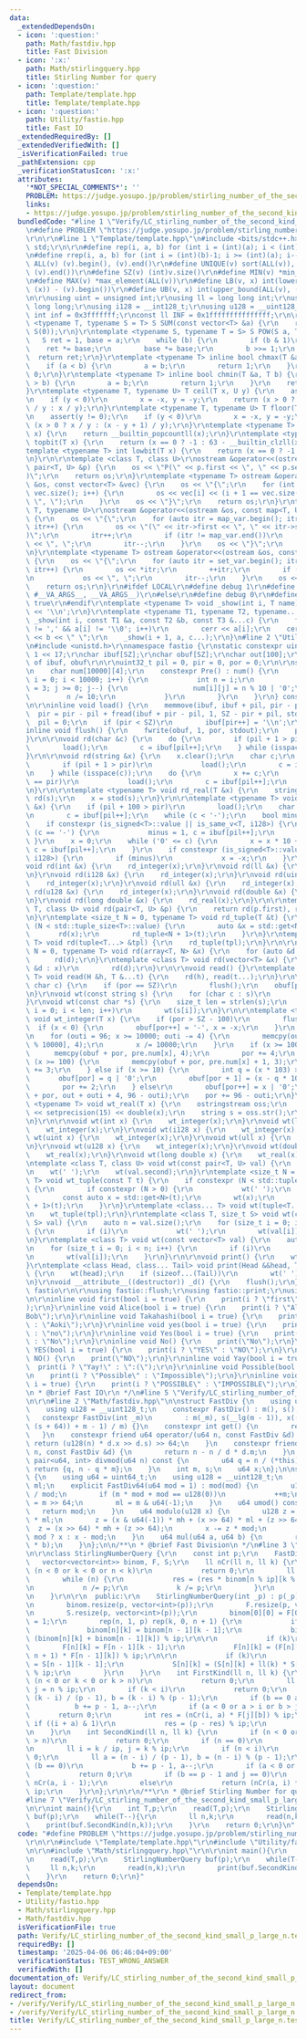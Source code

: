 ```yaml
---
data:
  _extendedDependsOn:
  - icon: ':question:'
    path: Math/fastdiv.hpp
    title: Fast Division
  - icon: ':x:'
    path: Math/stirlingquery.hpp
    title: Stirling Number for query
  - icon: ':question:'
    path: Template/template.hpp
    title: Template/template.hpp
  - icon: ':question:'
    path: Utility/fastio.hpp
    title: Fast IO
  _extendedRequiredBy: []
  _extendedVerifiedWith: []
  _isVerificationFailed: true
  _pathExtension: cpp
  _verificationStatusIcon: ':x:'
  attributes:
    '*NOT_SPECIAL_COMMENTS*': ''
    PROBLEM: https://judge.yosupo.jp/problem/stirling_number_of_the_second_kind_small_p_large_n
    links:
    - https://judge.yosupo.jp/problem/stirling_number_of_the_second_kind_small_p_large_n
  bundledCode: "#line 1 \"Verify/LC_stirling_number_of_the_second_kind_small_p_large_n.test.cpp\"\
    \n#define PROBLEM \"https://judge.yosupo.jp/problem/stirling_number_of_the_second_kind_small_p_large_n\"\
    \r\n\r\n#line 1 \"Template/template.hpp\"\n#include <bits/stdc++.h>\r\nusing namespace\
    \ std;\r\n\r\n#define rep(i, a, b) for (int i = (int)(a); i < (int)(b); i++)\r\
    \n#define rrep(i, a, b) for (int i = (int)(b)-1; i >= (int)(a); i--)\r\n#define\
    \ ALL(v) (v).begin(), (v).end()\r\n#define UNIQUE(v) sort(ALL(v)), (v).erase(unique(ALL(v)),\
    \ (v).end())\r\n#define SZ(v) (int)v.size()\r\n#define MIN(v) *min_element(ALL(v))\r\
    \n#define MAX(v) *max_element(ALL(v))\r\n#define LB(v, x) int(lower_bound(ALL(v),\
    \ (x)) - (v).begin())\r\n#define UB(v, x) int(upper_bound(ALL(v), (x)) - (v).begin())\r\
    \n\r\nusing uint = unsigned int;\r\nusing ll = long long int;\r\nusing ull = unsigned\
    \ long long;\r\nusing i128 = __int128_t;\r\nusing u128 = __uint128_t;\r\nconst\
    \ int inf = 0x3fffffff;\r\nconst ll INF = 0x1fffffffffffffff;\r\n\r\ntemplate\
    \ <typename T, typename S = T> S SUM(const vector<T> &a) {\r\n    return accumulate(ALL(a),\
    \ S(0));\r\n}\r\ntemplate <typename S, typename T = S> S POW(S a, T b) {\r\n \
    \   S ret = 1, base = a;\r\n    while (b) {\r\n        if (b & 1)\r\n        \
    \    ret *= base;\r\n        base *= base;\r\n        b >>= 1;\r\n    }\r\n  \
    \  return ret;\r\n}\r\ntemplate <typename T> inline bool chmax(T &a, T b) {\r\n\
    \    if (a < b) {\r\n        a = b;\r\n        return 1;\r\n    }\r\n    return\
    \ 0;\r\n}\r\ntemplate <typename T> inline bool chmin(T &a, T b) {\r\n    if (a\
    \ > b) {\r\n        a = b;\r\n        return 1;\r\n    }\r\n    return 0;\r\n\
    }\r\ntemplate <typename T, typename U> T ceil(T x, U y) {\r\n    assert(y != 0);\r\
    \n    if (y < 0)\r\n        x = -x, y = -y;\r\n    return (x > 0 ? (x + y - 1)\
    \ / y : x / y);\r\n}\r\ntemplate <typename T, typename U> T floor(T x, U y) {\r\
    \n    assert(y != 0);\r\n    if (y < 0)\r\n        x = -x, y = -y;\r\n    return\
    \ (x > 0 ? x / y : (x - y + 1) / y);\r\n}\r\ntemplate <typename T> int popcnt(T\
    \ x) {\r\n    return __builtin_popcountll(x);\r\n}\r\ntemplate <typename T> int\
    \ topbit(T x) {\r\n    return (x == 0 ? -1 : 63 - __builtin_clzll(x));\r\n}\r\n\
    template <typename T> int lowbit(T x) {\r\n    return (x == 0 ? -1 : __builtin_ctzll(x));\r\
    \n}\r\n\r\ntemplate <class T, class U>\r\nostream &operator<<(ostream &os, const\
    \ pair<T, U> &p) {\r\n    os << \"P(\" << p.first << \", \" << p.second << \"\
    )\";\r\n    return os;\r\n}\r\ntemplate <typename T> ostream &operator<<(ostream\
    \ &os, const vector<T> &vec) {\r\n    os << \"{\";\r\n    for (int i = 0; i <\
    \ vec.size(); i++) {\r\n        os << vec[i] << (i + 1 == vec.size() ? \"\" :\
    \ \", \");\r\n    }\r\n    os << \"}\";\r\n    return os;\r\n}\r\ntemplate <typename\
    \ T, typename U>\r\nostream &operator<<(ostream &os, const map<T, U> &map_var)\
    \ {\r\n    os << \"{\";\r\n    for (auto itr = map_var.begin(); itr != map_var.end();\
    \ itr++) {\r\n        os << \"(\" << itr->first << \", \" << itr->second << \"\
    )\";\r\n        itr++;\r\n        if (itr != map_var.end())\r\n            os\
    \ << \", \";\r\n        itr--;\r\n    }\r\n    os << \"}\";\r\n    return os;\r\
    \n}\r\ntemplate <typename T> ostream &operator<<(ostream &os, const set<T> &set_var)\
    \ {\r\n    os << \"{\";\r\n    for (auto itr = set_var.begin(); itr != set_var.end();\
    \ itr++) {\r\n        os << *itr;\r\n        ++itr;\r\n        if (itr != set_var.end())\r\
    \n            os << \", \";\r\n        itr--;\r\n    }\r\n    os << \"}\";\r\n\
    \    return os;\r\n}\r\n#ifdef LOCAL\r\n#define debug 1\r\n#define show(...) _show(0,\
    \ #__VA_ARGS__, __VA_ARGS__)\r\n#else\r\n#define debug 0\r\n#define show(...)\
    \ true\r\n#endif\r\ntemplate <typename T> void _show(int i, T name) {\r\n    cerr\
    \ << '\\n';\r\n}\r\ntemplate <typename T1, typename T2, typename... T3>\r\nvoid\
    \ _show(int i, const T1 &a, const T2 &b, const T3 &...c) {\r\n    for (; a[i]\
    \ != ',' && a[i] != '\\0'; i++)\r\n        cerr << a[i];\r\n    cerr << \":\"\
    \ << b << \" \";\r\n    _show(i + 1, a, c...);\r\n}\n#line 2 \"Utility/fastio.hpp\"\
    \n#include <unistd.h>\r\nnamespace fastio {\r\nstatic constexpr uint32_t SZ =\
    \ 1 << 17;\r\nchar ibuf[SZ];\r\nchar obuf[SZ];\r\nchar out[100];\r\n// pointer\
    \ of ibuf, obuf\r\n\r\nuint32_t pil = 0, pir = 0, por = 0;\r\n\r\nstruct Pre {\r\
    \n    char num[10000][4];\r\n    constexpr Pre() : num() {\r\n        for (int\
    \ i = 0; i < 10000; i++) {\r\n            int n = i;\r\n            for (int j\
    \ = 3; j >= 0; j--) {\r\n                num[i][j] = n % 10 | '0';\r\n       \
    \         n /= 10;\r\n            }\r\n        }\r\n    }\r\n} constexpr pre;\r\
    \n\r\ninline void load() {\r\n    memmove(ibuf, ibuf + pil, pir - pil);\r\n  \
    \  pir = pir - pil + fread(ibuf + pir - pil, 1, SZ - pir + pil, stdin);\r\n  \
    \  pil = 0;\r\n    if (pir < SZ)\r\n        ibuf[pir++] = '\\n';\r\n}\r\n\r\n\
    inline void flush() {\r\n    fwrite(obuf, 1, por, stdout);\r\n    por = 0;\r\n\
    }\r\n\r\nvoid rd(char &c) {\r\n    do {\r\n        if (pil + 1 > pir)\r\n    \
    \        load();\r\n        c = ibuf[pil++];\r\n    } while (isspace(c));\r\n\
    }\r\n\r\nvoid rd(string &x) {\r\n    x.clear();\r\n    char c;\r\n    do {\r\n\
    \        if (pil + 1 > pir)\r\n            load();\r\n        c = ibuf[pil++];\r\
    \n    } while (isspace(c));\r\n    do {\r\n        x += c;\r\n        if (pil\
    \ == pir)\r\n            load();\r\n        c = ibuf[pil++];\r\n    } while (!isspace(c));\r\
    \n}\r\n\r\ntemplate <typename T> void rd_real(T &x) {\r\n    string s;\r\n   \
    \ rd(s);\r\n    x = stod(s);\r\n}\r\n\r\ntemplate <typename T> void rd_integer(T\
    \ &x) {\r\n    if (pil + 100 > pir)\r\n        load();\r\n    char c;\r\n    do\r\
    \n        c = ibuf[pil++];\r\n    while (c < '-');\r\n    bool minus = 0;\r\n\
    \    if constexpr (is_signed<T>::value || is_same_v<T, i128>) {\r\n        if\
    \ (c == '-') {\r\n            minus = 1, c = ibuf[pil++];\r\n        }\r\n   \
    \ }\r\n    x = 0;\r\n    while ('0' <= c) {\r\n        x = x * 10 + (c & 15),\
    \ c = ibuf[pil++];\r\n    }\r\n    if constexpr (is_signed<T>::value || is_same_v<T,\
    \ i128>) {\r\n        if (minus)\r\n            x = -x;\r\n    }\r\n}\r\n\r\n\
    void rd(int &x) {\r\n    rd_integer(x);\r\n}\r\nvoid rd(ll &x) {\r\n    rd_integer(x);\r\
    \n}\r\nvoid rd(i128 &x) {\r\n    rd_integer(x);\r\n}\r\nvoid rd(uint &x) {\r\n\
    \    rd_integer(x);\r\n}\r\nvoid rd(ull &x) {\r\n    rd_integer(x);\r\n}\r\nvoid\
    \ rd(u128 &x) {\r\n    rd_integer(x);\r\n}\r\nvoid rd(double &x) {\r\n    rd_real(x);\r\
    \n}\r\nvoid rd(long double &x) {\r\n    rd_real(x);\r\n}\r\n\r\ntemplate <class\
    \ T, class U> void rd(pair<T, U> &p) {\r\n    return rd(p.first), rd(p.second);\r\
    \n}\r\ntemplate <size_t N = 0, typename T> void rd_tuple(T &t) {\r\n    if constexpr\
    \ (N < std::tuple_size<T>::value) {\r\n        auto &x = std::get<N>(t);\r\n \
    \       rd(x);\r\n        rd_tuple<N + 1>(t);\r\n    }\r\n}\r\ntemplate <class...\
    \ T> void rd(tuple<T...> &tpl) {\r\n    rd_tuple(tpl);\r\n}\r\n\r\ntemplate <size_t\
    \ N = 0, typename T> void rd(array<T, N> &x) {\r\n    for (auto &d : x)\r\n  \
    \      rd(d);\r\n}\r\ntemplate <class T> void rd(vector<T> &x) {\r\n    for (auto\
    \ &d : x)\r\n        rd(d);\r\n}\r\n\r\nvoid read() {}\r\ntemplate <class H, class...\
    \ T> void read(H &h, T &...t) {\r\n    rd(h), read(t...);\r\n}\r\n\r\nvoid wt(const\
    \ char c) {\r\n    if (por == SZ)\r\n        flush();\r\n    obuf[por++] = c;\r\
    \n}\r\nvoid wt(const string s) {\r\n    for (char c : s)\r\n        wt(c);\r\n\
    }\r\nvoid wt(const char *s) {\r\n    size_t len = strlen(s);\r\n    for (size_t\
    \ i = 0; i < len; i++)\r\n        wt(s[i]);\r\n}\r\n\r\ntemplate <typename T>\
    \ void wt_integer(T x) {\r\n    if (por > SZ - 100)\r\n        flush();\r\n  \
    \  if (x < 0) {\r\n        obuf[por++] = '-', x = -x;\r\n    }\r\n    int outi;\r\
    \n    for (outi = 96; x >= 10000; outi -= 4) {\r\n        memcpy(out + outi, pre.num[x\
    \ % 10000], 4);\r\n        x /= 10000;\r\n    }\r\n    if (x >= 1000) {\r\n  \
    \      memcpy(obuf + por, pre.num[x], 4);\r\n        por += 4;\r\n    } else if\
    \ (x >= 100) {\r\n        memcpy(obuf + por, pre.num[x] + 1, 3);\r\n        por\
    \ += 3;\r\n    } else if (x >= 10) {\r\n        int q = (x * 103) >> 10;\r\n \
    \       obuf[por] = q | '0';\r\n        obuf[por + 1] = (x - q * 10) | '0';\r\n\
    \        por += 2;\r\n    } else\r\n        obuf[por++] = x | '0';\r\n    memcpy(obuf\
    \ + por, out + outi + 4, 96 - outi);\r\n    por += 96 - outi;\r\n}\r\n\r\ntemplate\
    \ <typename T> void wt_real(T x) {\r\n    ostringstream oss;\r\n    oss << fixed\
    \ << setprecision(15) << double(x);\r\n    string s = oss.str();\r\n    wt(s);\r\
    \n}\r\n\r\nvoid wt(int x) {\r\n    wt_integer(x);\r\n}\r\nvoid wt(ll x) {\r\n\
    \    wt_integer(x);\r\n}\r\nvoid wt(i128 x) {\r\n    wt_integer(x);\r\n}\r\nvoid\
    \ wt(uint x) {\r\n    wt_integer(x);\r\n}\r\nvoid wt(ull x) {\r\n    wt_integer(x);\r\
    \n}\r\nvoid wt(u128 x) {\r\n    wt_integer(x);\r\n}\r\nvoid wt(double x) {\r\n\
    \    wt_real(x);\r\n}\r\nvoid wt(long double x) {\r\n    wt_real(x);\r\n}\r\n\r\
    \ntemplate <class T, class U> void wt(const pair<T, U> val) {\r\n    wt(val.first);\r\
    \n    wt(' ');\r\n    wt(val.second);\r\n}\r\ntemplate <size_t N = 0, typename\
    \ T> void wt_tuple(const T t) {\r\n    if constexpr (N < std::tuple_size<T>::value)\
    \ {\r\n        if constexpr (N > 0) {\r\n            wt(' ');\r\n        }\r\n\
    \        const auto x = std::get<N>(t);\r\n        wt(x);\r\n        wt_tuple<N\
    \ + 1>(t);\r\n    }\r\n}\r\ntemplate <class... T> void wt(tuple<T...> tpl) {\r\
    \n    wt_tuple(tpl);\r\n}\r\ntemplate <class T, size_t S> void wt(const array<T,\
    \ S> val) {\r\n    auto n = val.size();\r\n    for (size_t i = 0; i < n; i++)\
    \ {\r\n        if (i)\r\n            wt(' ');\r\n        wt(val[i]);\r\n    }\r\
    \n}\r\ntemplate <class T> void wt(const vector<T> val) {\r\n    auto n = val.size();\r\
    \n    for (size_t i = 0; i < n; i++) {\r\n        if (i)\r\n            wt(' ');\r\
    \n        wt(val[i]);\r\n    }\r\n}\r\n\r\nvoid print() {\r\n    wt('\\n');\r\n\
    }\r\ntemplate <class Head, class... Tail> void print(Head &&head, Tail &&...tail)\
    \ {\r\n    wt(head);\r\n    if (sizeof...(Tail))\r\n        wt(' ');\r\n    print(forward<Tail>(tail)...);\r\
    \n}\r\nvoid __attribute__((destructor)) _d() {\r\n    flush();\r\n}\r\n} // namespace\
    \ fastio\r\n\r\nusing fastio::flush;\r\nusing fastio::print;\r\nusing fastio::read;\r\
    \n\r\ninline void first(bool i = true) {\r\n    print(i ? \"first\" : \"second\"\
    );\r\n}\r\ninline void Alice(bool i = true) {\r\n    print(i ? \"Alice\" : \"\
    Bob\");\r\n}\r\ninline void Takahashi(bool i = true) {\r\n    print(i ? \"Takahashi\"\
    \ : \"Aoki\");\r\n}\r\ninline void yes(bool i = true) {\r\n    print(i ? \"yes\"\
    \ : \"no\");\r\n}\r\ninline void Yes(bool i = true) {\r\n    print(i ? \"Yes\"\
    \ : \"No\");\r\n}\r\ninline void No() {\r\n    print(\"No\");\r\n}\r\ninline void\
    \ YES(bool i = true) {\r\n    print(i ? \"YES\" : \"NO\");\r\n}\r\ninline void\
    \ NO() {\r\n    print(\"NO\");\r\n}\r\ninline void Yay(bool i = true) {\r\n  \
    \  print(i ? \"Yay!\" : \":(\");\r\n}\r\ninline void Possible(bool i = true) {\r\
    \n    print(i ? \"Possible\" : \"Impossible\");\r\n}\r\ninline void POSSIBLE(bool\
    \ i = true) {\r\n    print(i ? \"POSSIBLE\" : \"IMPOSSIBLE\");\r\n}\r\n\r\n/**\r\
    \n * @brief Fast IO\r\n */\n#line 5 \"Verify/LC_stirling_number_of_the_second_kind_small_p_large_n.test.cpp\"\
    \n\r\n#line 2 \"Math/fastdiv.hpp\"\n\nstruct FastDiv {\n    using u64 = uint64_t;\n\
    \    using u128 = __uint128_t;\n    constexpr FastDiv() : m(), s(), x() {}\n \
    \   constexpr FastDiv(int _m)\n        : m(_m), s(__lg(m - 1)), x(((u128(1) <<\
    \ (s + 64)) + m - 1) / m) {}\n    constexpr int get() {\n        return m;\n \
    \   }\n    constexpr friend u64 operator/(u64 n, const FastDiv &d) {\n       \
    \ return (u128(n) * d.x >> d.s) >> 64;\n    }\n    constexpr friend int operator%(u64\
    \ n, const FastDiv &d) {\n        return n - n / d * d.m;\n    }\n    constexpr\
    \ pair<u64, int> divmod(u64 n) const {\n        u64 q = n / (*this);\n       \
    \ return {q, n - q * m};\n    }\n    int m, s;\n    u64 x;\n};\n\nstruct FastDiv64\
    \ {\n    using u64 = uint64_t;\n    using u128 = __uint128_t;\n    u128 mod, mh,\
    \ ml;\n    explicit FastDiv64(u64 mod = 1) : mod(mod) {\n        u128 m = u128(-1)\
    \ / mod;\n        if (m * mod + mod == u128(0))\n            ++m;\n        mh\
    \ = m >> 64;\n        ml = m & u64(-1);\n    }\n    u64 umod() const {\n     \
    \   return mod;\n    }\n    u64 modulo(u128 x) {\n        u128 z = (x & u64(-1))\
    \ * ml;\n        z = (x & u64(-1)) * mh + (x >> 64) * ml + (z >> 64);\n      \
    \  z = (x >> 64) * mh + (z >> 64);\n        x -= z * mod;\n        return x <\
    \ mod ? x : x - mod;\n    }\n    u64 mul(u64 a, u64 b) {\n        return modulo(u128(a)\
    \ * b);\n    }\n};\n\n/**\n * @brief Fast Division\n */\n#line 3 \"Math/stirlingquery.hpp\"\
    \n\r\nclass StirlingNumberQuery {\r\n    const int p;\r\n    FastDiv ip;\r\n \
    \   vector<vector<int>> binom, F, S;\r\n    ll nCr(ll n, ll k) {\r\n        if\
    \ (n < 0 or k < 0 or n < k)\r\n            return 0;\r\n        ll res = 1;\r\n\
    \        while (n) {\r\n            res = (res * binom[n % ip][k % ip]) % ip;\r\
    \n            n /= p;\r\n            k /= p;\r\n        }\r\n        return res;\r\
    \n    }\r\n\r\n  public:\r\n    StirlingNumberQuery(int _p) : p(_p), ip(p) {\r\
    \n        binom.resize(p, vector<int>(p));\r\n        F.resize(p, vector<int>(p));\r\
    \n        S.resize(p, vector<int>(p));\r\n        binom[0][0] = F[0][0] = S[0][0]\
    \ = 1;\r\n        rep(n, 1, p) rep(k, 0, n + 1) {\r\n            if (k)\r\n  \
    \              binom[n][k] = binom[n - 1][k - 1];\r\n            binom[n][k] =\
    \ (binom[n][k] + binom[n - 1][k]) % ip;\r\n\r\n            if (k)\r\n        \
    \        F[n][k] = F[n - 1][k - 1];\r\n            F[n][k] = (F[n][k] + ll(p -\
    \ n + 1) * F[n - 1][k]) % ip;\r\n\r\n            if (k)\r\n                S[n][k]\
    \ = S[n - 1][k - 1];\r\n            S[n][k] = (S[n][k] + ll(k) * S[n - 1][k])\
    \ % ip;\r\n        }\r\n    }\r\n    int FirstKind(ll n, ll k) {\r\n        if\
    \ (n < 0 or k < 0 or k > n)\r\n            return 0;\r\n        ll i = n / ip,\
    \ j = n % ip;\r\n        if (k < i)\r\n            return 0;\r\n        ll a =\
    \ (k - i) / (p - 1), b = (k - i) % (p - 1);\r\n        if (b == 0 and j)\r\n \
    \           b += p - 1, a--;\r\n        if (a < 0 or a > i or b > j)\r\n     \
    \       return 0;\r\n        int res = (nCr(i, a) * F[j][b]) % ip;\r\n       \
    \ if ((i + a) & 1)\r\n            res = (p - res) % ip;\r\n        return res;\r\
    \n    }\r\n    int SecondKind(ll n, ll k) {\r\n        if (n < 0 or k < 0 or k\
    \ > n)\r\n            return 0;\r\n        if (n == 0)\r\n            return 1;\r\
    \n        ll i = k / ip, j = k % ip;\r\n        if (n < i)\r\n            return\
    \ 0;\r\n        ll a = (n - i) / (p - 1), b = (n - i) % (p - 1);\r\n        if\
    \ (b == 0)\r\n            b += p - 1, a--;\r\n        if (a < 0 or b < j)\r\n\
    \            return 0;\r\n        if (b == p - 1 and j == 0)\r\n            return\
    \ nCr(a, i - 1);\r\n        else\r\n            return (nCr(a, i) * S[b][j]) %\
    \ ip;\r\n    }\r\n};\r\n\r\n/**\r\n * @brief Stirling Number for query\r\n */\n\
    #line 7 \"Verify/LC_stirling_number_of_the_second_kind_small_p_large_n.test.cpp\"\
    \n\r\nint main(){\r\n    int T,p;\r\n    read(T,p);\r\n    StirlingNumberQuery\
    \ buf(p);\r\n    while(T--){\r\n        ll n,k;\r\n        read(n,k);\r\n    \
    \    print(buf.SecondKind(n,k));\r\n    }\r\n    return 0;\r\n}\n"
  code: "#define PROBLEM \"https://judge.yosupo.jp/problem/stirling_number_of_the_second_kind_small_p_large_n\"\
    \r\n\r\n#include \"Template/template.hpp\"\r\n#include \"Utility/fastio.hpp\"\r\
    \n\r\n#include \"Math/stirlingquery.hpp\"\r\n\r\nint main(){\r\n    int T,p;\r\
    \n    read(T,p);\r\n    StirlingNumberQuery buf(p);\r\n    while(T--){\r\n   \
    \     ll n,k;\r\n        read(n,k);\r\n        print(buf.SecondKind(n,k));\r\n\
    \    }\r\n    return 0;\r\n}"
  dependsOn:
  - Template/template.hpp
  - Utility/fastio.hpp
  - Math/stirlingquery.hpp
  - Math/fastdiv.hpp
  isVerificationFile: true
  path: Verify/LC_stirling_number_of_the_second_kind_small_p_large_n.test.cpp
  requiredBy: []
  timestamp: '2025-04-06 06:46:04+09:00'
  verificationStatus: TEST_WRONG_ANSWER
  verifiedWith: []
documentation_of: Verify/LC_stirling_number_of_the_second_kind_small_p_large_n.test.cpp
layout: document
redirect_from:
- /verify/Verify/LC_stirling_number_of_the_second_kind_small_p_large_n.test.cpp
- /verify/Verify/LC_stirling_number_of_the_second_kind_small_p_large_n.test.cpp.html
title: Verify/LC_stirling_number_of_the_second_kind_small_p_large_n.test.cpp
---
```

